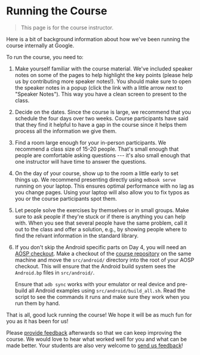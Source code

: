 # Running the Course

> This page is for the course instructor.

Here is a bit of background information about how we've been running the course
internally at Google.

To run the course, you need to:

1. Make yourself familiar with the course material. We've included speaker notes
   on some of the pages to help highlight the key points (please help us by
   contributing more speaker notes!). You should make sure to open the speaker
   notes in a popup (click the link with a little arrow next to "Speaker
   Notes"). This way you have a clean screen to present to the class.

2. Decide on the dates. Since the course is large, we recommend that you
   schedule the four days over two weeks. Course participants have said that
   they find it helpful to have a gap in the course since it helps them process
   all the information we give them.

3. Find a room large enough for your in-person participants. We recommend a
   class size of 15-20 people. That's small enough that people are comfortable
   asking questions --- it's also small enough that one instructor will have
   time to answer the questions.

4. On the day of your course, show up to the room a little early to set things
   up. We recommend presenting directly using `mdbook serve` running on your
   laptop. This ensures optimal performance with no lag as you change pages.
   Using your laptop will also allow you to fix typos as you or the course
   participants spot them.

5. Let people solve the exercises by themselves or in small groups. Make sure to
   ask people if they're stuck or if there is anything you can help with. When
   you see that several people have the same problem, call it out to the class
   and offer a solution, e.g., by showing people where to find the relvant
   information in the standard library.

6. If you don't skip the Android specific parts on Day 4, you will need an [AOSP
   checkout][1]. Make a checkout of the [course repository][2] on the same
   machine and move the `src/android/` directory into the root of your AOSP
   checkout. This will ensure that the Android build system sees the
   `Android.bp` files in `src/android/`.

   Ensure that `adb sync` works with your emulator or real device and pre-build
   all Android examples using `src/android/build_all.sh`. Read the script to see
   the commands it runs and make sure they work when you run them by hand.

That is all, good luck running the course! We hope it will be as much fun for
you as it has been for us!

Please [provide feedback][3] afterwards so that we can keep improving the
course. We would love to hear what worked well for you and what can be made
better. Your students are also very welcome to [send us feedback][4]!

[1]: https://source.android.com/docs/setup/download/downloading
[2]: https://github.com/google/comprehensive-rust
[3]: https://github.com/google/comprehensive-rust/discussions/86
[4]: https://github.com/google/comprehensive-rust/discussions/100
